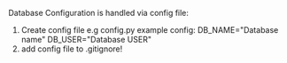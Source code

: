 Database Configuration is handled via config file:

1. Create config file e.g config.py
  example config:
  DB_NAME="Database name"
  DB_USER="Database USER"
2. add config file to .gitignore!

